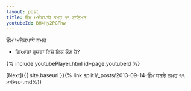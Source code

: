 ```yaml
---
layout: post
title: ਓਮ ਅਜੈਕਪਾਧੇ ਨਮਹ ੧੧ ਟਾਇਮਸ
youtubeId: BH4Hy2PGFhw
---
```

 
 
 ਓਮ ਅਜੈਕਪਾਧੇ ਨਮਹ  
 
 -  ਗਿਆਰਾਂ ਰੁਦਰਾਂ ਵਿਚੋਂ ਇਕ ਕੌਣ ਹੈ? 
 
  
 
  
 
 
 
 
 
 


{% include youtubePlayer.html id=page.youtubeId %}
 
[Next]({{ site.baseurl }}{% link  split1/_posts/2013-09-14-ਓਮ ਧਥਰੇ ਨਮਹ ੧੧ ਟਾਇਮਸ.md%})
 
